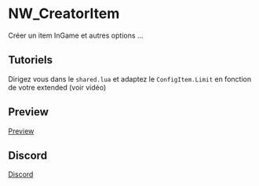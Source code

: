 # NW_CreatorItem
Créer un item InGame et autres options ...

## Tutoriels 

Dirigez vous dans le `shared.lua` et adaptez le `ConfigItem.Limit` en fonction de votre extended (voir vidéo)

## Preview

[Preview](https://www.youtube.com/watch?v=q2FjMqoEs4Y)

## Discord

[Discord](https://discord.gg/xePYDMRgfm)
